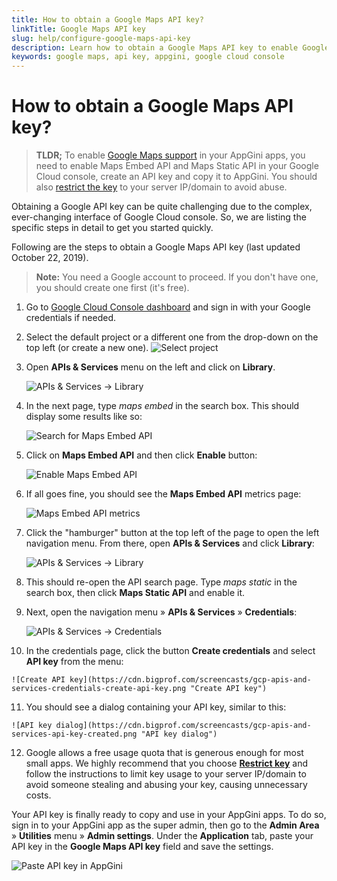 ```yaml
---
title: How to obtain a Google Maps API key?
linkTitle: Google Maps API key
slug: help/configure-google-maps-api-key
description: Learn how to obtain a Google Maps API key to enable Google Maps support in your AppGini apps.
keywords: google maps, api key, appgini, google cloud console
---
```


# How to obtain a Google Maps API key?

> **TLDR;** To enable [Google Maps support](application-features/input-types.md#google-map) in your AppGini apps, you need to enable Maps Embed API and Maps 
> Static API in your Google Cloud console, create an API key and copy it to AppGini. You should also 
> [restrict the key](https://developers.google.com/maps/documentation/javascript/get-api-key#restrict_key) to your server IP/domain to avoid abuse.

Obtaining a Google API key can be quite challenging due to the complex, ever-changing interface of 
Google Cloud console. So, we are listing the specific steps in detail to get you started quickly.

Following are the steps to obtain a Google Maps API key (last updated October 22, 2019).

> **Note:** You need a Google account to proceed. If you don't have one, you should create one first (it's free).

1. Go to [Google Cloud Console dashboard](https://console.cloud.google.com/home/dashboard) and sign in with your Google credentials if needed.

2. Select the default project or a different one from the drop-down on the top left (or create a new one). 
     ![Select project](https://cdn.bigprof.com/screencasts/google-cloud-platform-dashboard-with-default-project-selected.png "Select project")

3. Open **APIs & Services** menu on the left and click on **Library**. 

    ![APIs & Services -> Library](https://cdn.bigprof.com/screencasts/gcp-apis-and-services-menu-library.png "APIs & Services -> Library")

4. In the next page, type *maps embed* in the search box. This should display some results like so: 

	![Search for Maps Embed API](https://cdn.bigprof.com/screencasts/gcp-api-library-search-for-maps-embed.png "Search for Maps Embed API")

5. Click on **Maps Embed API** and then click **Enable** button: 

	![Enable Maps Embed API](https://cdn.bigprof.com/screencasts/gcp-api-library-maps-embed-api-enable.png "Enable Maps Embed API")

6. If all goes fine, you should see the **Maps Embed API** metrics page: 

    ![Maps Embed API metrics](https://cdn.bigprof.com/screencasts/gcp-maps-embed-api-metrics.png "Maps Embed API metrics")

7. Click the "hamburger" button at the top left of the page to open the left navigation menu. From there, open **APIs & Services** and click **Library**: 

	![APIs & Services -> Library](https://cdn.bigprof.com/screencasts/gcp-maps-embed-api-navmenu-apis-and-services-library.png "APIs & Services -> Library")

8.  This should re-open the API search page. Type *maps static* in the search box, then click **Maps Static API** and enable it.

9.  Next, open the navigation menu » **APIs & Services** » **Credentials**: 

	![APIs & Services -> Credentials](https://cdn.bigprof.com/screencasts/gcp-apis-and-services-credentials-menu.png "APIs & Services -> Credentials")

10.  In the credentials page, click the button **Create credentials** and select **API key** from the menu: 

	![Create API key](https://cdn.bigprof.com/screencasts/gcp-apis-and-services-credentials-create-api-key.png "Create API key")

11.  You should see a dialog containing your API key, similar to this: 
    
	![API key dialog](https://cdn.bigprof.com/screencasts/gcp-apis-and-services-api-key-created.png "API key dialog")

12. Google allows a free usage quota that is generous enough for most small apps. We highly recommend that you choose 
    [**Restrict key**](https://developers.google.com/maps/documentation/javascript/get-api-key#restrict_key)
	and follow the instructions to limit key usage to your server IP/domain to avoid someone stealing 
	and abusing your key, causing unnecessary costs.

Your API key is finally ready to copy and use in your AppGini apps. To do so, sign in to your AppGini app as the super admin, 
then go to the **Admin Area** » **Utilities** menu » **Admin settings**. Under the **Application** tab, paste your API key in the
**Google Maps API key** field and save the settings.

![Paste API key in AppGini](https://cdn.bigprof.com/images/google-maps-api-key-setting.png "Paste API key in AppGini")

